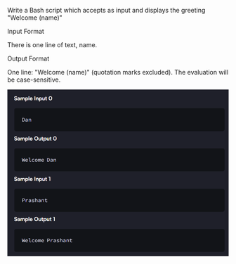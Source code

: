 Write a Bash script which accepts  as input and displays the greeting "Welcome (name)"

Input Format

There is one line of text, name.

Output Format

One line: "Welcome (name)" (quotation marks excluded).
The evaluation will be case-sensitive.

![alt text](image.png)
